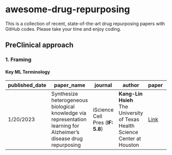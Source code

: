 # awesome-drug-repurposing
This is a collection of recent, state-of-the-art drug repurposing papers with GitHub codes. Please take your time and enjoy coding.
## PreClinical approach
### 1. Framing
#### Key ML Terminology
| published_date | paper_name | journal| author | paper | code |
| --- | --- | --- | --- | --- | --- |
| 1/20/2023 | Synthesize heterogeneous biological knowledge via representation learning for Alzheimer’s disease drug repurposing | iScience Cell Pres (**IF: 5.8**) | **Kang-Lin Hsieh** <br>The University of Texas Health Science Center at Houston | [Link](https://pdf.sciencedirectassets.com/318494/1-s2.0-S2589004222X00138/1-s2.0-S2589004222019502/main.pdf?X-Amz-Security-Token=IQoJb3JpZ2luX2VjEGEaCXVzLWVhc3QtMSJHMEUCIQDfa0dpEA0HSP89BKiQAWFgSeidHvu6e6KWYAELF8bUGQIgYK9KMJOMCAISaLLO8mGYt85BjOo5nple41v5%2B5etf1kqugUI%2Bv%2F%2F%2F%2F%2F%2F%2F%2F%2F%2FARAFGgwwNTkwMDM1NDY4NjUiDPDwXpX%2FUOeQUqBsCiqOBV8lREWqpi9Z8OhAghauPMuaoscCAXsyqkzFa6quTSGre6sQCfBVNui85vAipJQgOkAvERnLy%2BZye1XWxdhBSxoZgOrRl%2FZ4xkUaZd%2F5sOUU6TDEv64T%2F9Bi%2B4u69zLwZzdeYBEbsQz9Xb0J3E4QlJe2zPUsk6wh57l3pEhlLTvRHOlVhBNDnd91qfYS1tGwdHOiAMAsNeICrOQOPrcpgGpyj6e8v6JY3nowVJbG0XkDwqS8n1VoCLx5xUZJy%2BFsPXbeqsIdMTRAf2gClOwBjbbAF2lKq6BQYEKDpJVpDtPZ7UfV80Ic5vBgRIcHM6CDP%2FIcqIjSYBsMFS8iEA3zmEq7bxnJwMa2YoZNZHxoowxi3mMblsZnHVgMM8T1BAujEic1vOAjXSyeKnU%2BtdOjm7vM74qoA6tja75Zs7%2FPoGnGddx4K6DfnUVUHAxkiog%2BhcaYo6jlbV2IXN2yJ5xSoS54GPCJH6KDzNLT%2F%2F6wdaf5WNdcQTFS5B4lc1A0TiQtuktqMVFSSAF0nHmhAOi0R%2B2imXEe0LFwU7vBwf1aHmYQ%2FUH0mZph5jYq8rpEGpKFq72tJZNDNsSt3tgHUMqQ829iK3jJUNcvnCt7elrpERXigu07nv1EI9u8ej42v%2BfAHa841R3rmc1CyDbaSTvbWKrprsTqVwUlR6J8l71%2FpWnkFYiEYzKCD7TZ78YJzTRbeeTlB0f7aOu5qTXkOa96NjJuj%2BlVlsmeuUBiawJ4OINxOrX%2BbH9BxrfJPpFDHXUD3p8MkeN2DLvzuq4GQw%2FP8mTPR0s0Qcj7ZY8bkI6HC4ilZJAqOHyh705YcqJc0l0jdmEyABMp2urdAAZydEWThFoEHK15qjilrPI8%2BTVt4jCY8KumBjqxAWUZuZGeywF%2F39ys7iyaYZTlXqvnvOq6kjyxqyRzRqldLMUNZpie%2Bgl%2Bu6tppwSMk3vefjC9mia7FLxS8%2BOuO6Zo%2FShZUj27xOu%2FM8YxyA5wloRlEWuuyyG%2Fj3yaVsK2MheM0%2B%2FtAsR8v%2BukxTrby1wQpdCEiy0FMIlzhRe%2BPXqIrBIFF3nC%2FBU3C6krUWDwEC9x%2BlwNDGjBUd%2Fv3P55yxoxPNo63hYKcpWkCagHpRh6fA%3D%3D&X-Amz-Algorithm=AWS4-HMAC-SHA256&X-Amz-Date=20230803T011923Z&X-Amz-SignedHeaders=host&X-Amz-Expires=300&X-Amz-Credential=ASIAQ3PHCVTYTAVTENPX%2F20230803%2Fus-east-1%2Fs3%2Faws4_request&X-Amz-Signature=e123cf81c1ec800499bbf3166229d3f21de0a671a41cc4ca106ff59854901d43&hash=d6694cc97414e79d72cc4939bde2e3d540f64195e4fb096ba2743a09370f03d4&host=68042c943591013ac2b2430a89b270f6af2c76d8dfd086a07176afe7c76c2c61&pii=S2589004222019502&tid=spdf-97c75f05-ffc1-4812-aa80-7f47fd66b657&sid=f2b3041c2aaef04da9986303babb8fd5a094gxrqa&type=client&tsoh=d3d3LnNjaWVuY2VkaXJlY3QuY29t&ua=111459045204030550020a&rr=7f0abb6deba2c878&cc=kr) | [Link](https://github.com/freshnemo/AD-KG) |
